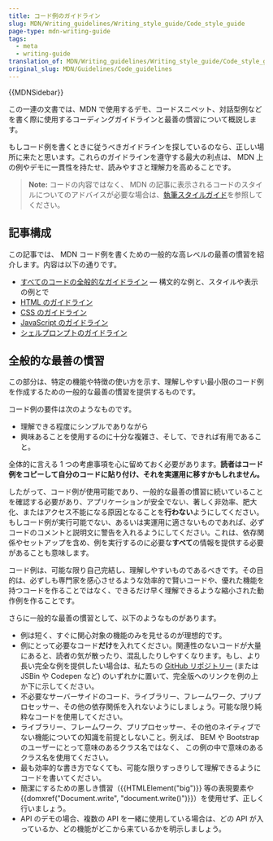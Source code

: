 ```yaml
---
title: コード例のガイドライン
slug: MDN/Writing_guidelines/Writing_style_guide/Code_style_guide
page-type: mdn-writing-guide
tags:
  - meta
  - writing-guide
translation_of: MDN/Writing_guidelines/Writing_style_guide/Code_style_guide
original_slug: MDN/Guidelines/Code_guidelines
---
```

{{MDNSidebar}}

この一連の文書では、MDN で使用するデモ、コードスニペット、対話型例などを書く際に使用するコーディングガイドラインと最善の慣習について概説します。

もしコード例を書くときに従うべきガイドラインを探しているのなら、正しい場所に来たと思います。これらのガイドラインを遵守する最大の利点は、 MDN 上の例やデモに一貫性を持たせ、読みやすさと理解力を高めることです。

> **Note:** コードの内容ではなく、 MDN の記事に表示されるコードのスタイルについてのアドバイスが必要な場合は、[執筆スタイルガイド](/ja/docs/MDN/Guidelines/Writing_style_guide#code_sample_style_and_formatting)を参照してください。

## 記事構成

この記事では、 MDN コード例を書くための一般的な高レベルの最善の慣習を紹介します。内容は以下の通りです。

- [すべてのコードの全般的なガイドライン](/ja/docs/MDN/Guidelines/Code_guidelines/General) — 構文的な例と、スタイルや表示の例とで
- [HTML のガイドライン](/ja/docs/MDN/Guidelines/Code_guidelines/HTML)
- [CSS のガイドライン](/ja/docs/MDN/Guidelines/Code_guidelines/CSS)
- [JavaScript のガイドライン](/ja/docs/MDN/Guidelines/Code_guidelines/JavaScript)
- [シェルプロンプトのガイドライン](/ja/docs/MDN/Guidelines/Code_guidelines/Shell)

## 全般的な最善の慣習

この部分は、特定の機能や特徴の使い方を示す、理解しやすい最小限のコード例を作成するための一般的な最善の慣習を提供するものです。

コード例の要件は次のようなものです。

- 理解できる程度にシンプルでありながら
- 興味あることを使用するのに十分な複雑さ、そして、できれば有用であること。

全体的に言える 1 つの考慮事項を心に留めておく必要があります。**読者はコード例をコピーして自分のコードに貼り付け、それを実運用に移すかもしれません。**

したがって、コード例が使用可能であり、一般的な最善の慣習に続いていることを確認する必要があり、アプリケーションが安全でない、著しく非効率、肥大化、またはアクセス不能になる原因となることを**行わない**ようにしてください。もしコード例が実行可能でない、あるいは実運用に適さないものであれば、必ずコードのコメントと説明文に警告を入れるようにしてください。これは、依存関係やセットアップを含め、例を実行するのに必要な**すべて**の情報を提供する必要があることも意味します。

コード例は、可能な限り自己完結し、理解しやすいものであるべきです。その目的は、必ずしも専門家を感心させるような効率的で賢いコードや、優れた機能を持つコードを作ることではなく、できるだけ早く理解できるような縮小された動作例を作ることです。

さらに一般的な最善の慣習として、以下のようなものがあります。

- 例は短く、すぐに関心対象の機能のみを見せるのが理想的です。
- 例にとって必要なコード**だけ**を入れてください。関連性のないコードが大量にあると、読者の気が散ったり、混乱したりしやすくなります。もし、より長い完全な例を提供したい場合は、私たちの [GitHub リポジトリー](https://github.com/mdn/) (または JSBin や Codepen など) のいずれかに置いて、完全版へのリンクを例の上か下に示してください。
- 不必要なサーバーサイドのコード、ライブラリー、フレームワーク、プリプロセッサー、その他の依存関係を入れないようにしましょう。可能な限り純粋なコードを使用してください。
- ライブラリー、フレームワーク、プリプロセッサー、その他のネイティブでない機能についての知識を前提としないこと。例えば、 BEM や Bootstrap のユーザーにとって意味のあるクラス名ではなく、 この例の中で意味のあるクラス名を使用てください。
- 最も効率的な書き方でなくても、可能な限りすっきりして理解できるようにコードを書いてください。
- 簡潔にするための悪しき慣習（{{HTMLElement("big")}} 等の表現要素や {{domxref("Document.write", "document.write()")}}）を使用せず、正しく行いましょう。
- API のデモの場合、複数の API を一緒に使用している場合は、どの API が入っているか、どの機能がどこから来ているかを明示しましょう。
